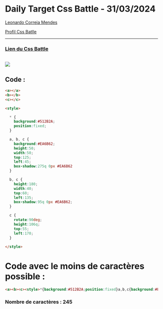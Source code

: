 # Daily Target Css Battle - 31/03/2024

[Leonardo Correia Mendes](https://github.com/leonardo-correiamendes)

[Profil Css Batlle](https://cssbattle.dev/player/PxahljaEJJesW2q41DyRFOpJIt73)

<hr>

### [Lien du Css Battle](https://cssbattle.dev/play/djd8OXqLbBiJRANIt3AM)
<br>

<img src="https://firebasestorage.googleapis.com/v0/b/cssbattleapp.appspot.com/o/user%2Fummd3POvEDfFyeFvVdOMG3OOrwE2%2Ftargets%2Ftarget_dKOSbgA.png?alt=media">

<br>

## Code : 
```html
<a></a>
<b></b>
<c></c>

<style>

  * {
    background:#512B2A;
    position:fixed;
  }

  a, b, c {
    background:#EA6B62;
    height:50;
    width:50;
    top:125;
    left:45;
    box-shadow:275q 0px #EA6B62
  }

  b, c {
    height:180;
    width:40;
    top:60;
    left:135;
    box-shadow:95q 0px #EA6B62;
  }

  c {
    rotate:90deg;
    height:106q;
    top:55;
    left:170;
  }
  
</style>
```

# Code avec le moins de caractères possible : 

```html
<a><b><c><style>*{background:#512B2A;position:fixed}a,b,c{background:#EA6B62;height:50;width:50;top:125;left:45;box-shadow:275q 0 #EA6B62}b,c{height:180;width:40;top:60;left:135;box-shadow:95q 0 #EA6B62}c{rotate:90deg;height:106q;top:55;left:170
```

### Nombre de caractères : 245